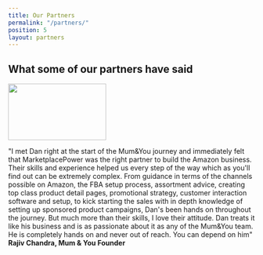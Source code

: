 ```yaml
---
title: Our Partners
permalink: "/partners/"
position: 5
layout: partners
---
```


<h2>What some of our partners have said</h2>

<img class="img-center" src="../assets/images/brand-small/brand-sm-mumandyou.png" width="200" height="115">
<p>&quot;I met Dan right at the start of the Mum&amp;You journey and immediately felt that MarketplacePower was the right partner to build the Amazon business. Their skills and experience helped us every step of the way which as you&apos;ll find out can be extremely complex. From guidance in terms of the channels possible on Amazon, the FBA setup process, assortment advice, creating top class product detail pages, promotional strategy, customer interaction software and setup, to kick starting the sales with in depth knowledge of setting up sponsored product campaigns, Dan's been hands on throughout the journey.  But much more than their skills, I love their attitude. Dan treats it like his business and is as passionate about it as any of the Mum&amp;You team. He is completely hands on and never out of reach. You can depend on him&quot; <br><strong class="highlight-green">Rajiv Chandra, Mum &amp; You Founder</strong></p> 